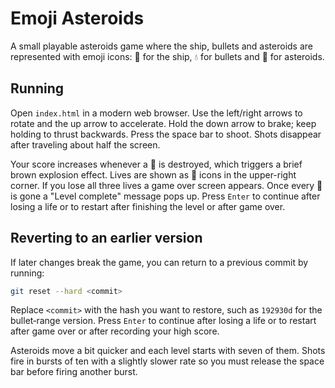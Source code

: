 # Emoji Asteroids

A small playable asteroids game where the ship, bullets and asteroids are represented with emoji icons: 🍆 for the ship, 💧 for bullets and 🍑 for asteroids.

## Running

Open `index.html` in a modern web browser. Use the left/right arrows to rotate
and the up arrow to accelerate. Hold the down arrow to brake; keep holding to
thrust backwards. Press the space bar to shoot. Shots disappear after traveling about half the screen.

Your score increases whenever a 🍑 is destroyed, which triggers a brief brown
explosion effect. Lives are shown as 🍆 icons in the upper-right corner. If you
lose all three lives a game over screen appears. Once every 🍑 is gone a "Level
complete" message pops up. Press `Enter` to continue after losing a life or to
restart after finishing the level or after game over.

## Reverting to an earlier version

If later changes break the game, you can return to a previous commit by running:

```bash
git reset --hard <commit>
```

Replace `<commit>` with the hash you want to restore, such as `192930d` for the bullet‑range version.
Press `Enter` to continue after losing a life or to restart after game over or
after recording your high score.

Asteroids move a bit quicker and each level starts with seven of them. Shots fire
in bursts of ten with a slightly slower rate so you must release the space bar
before firing another burst.
